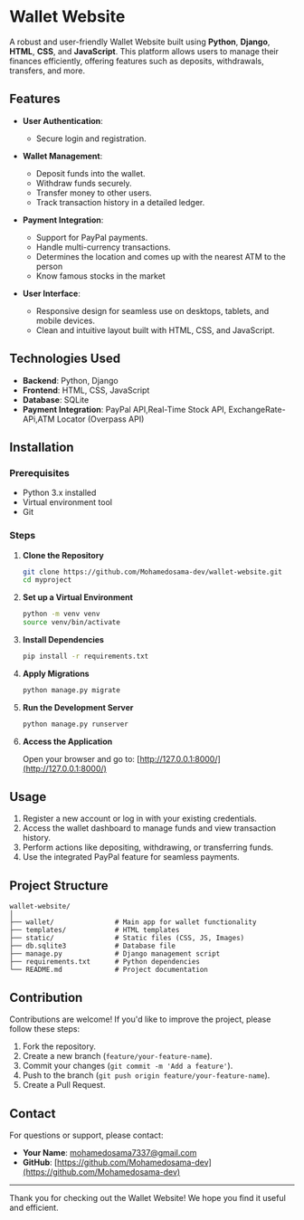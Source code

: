 # Wallet Website

A robust and user-friendly Wallet Website built using **Python**, **Django**, **HTML**, **CSS**, and **JavaScript**. This platform allows users to manage their finances efficiently, offering features such as deposits, withdrawals, transfers, and more.

## Features
- **User Authentication**:
  - Secure login and registration.
  
- **Wallet Management**:
  - Deposit funds into the wallet.
  - Withdraw funds securely.
  - Transfer money to other users.
  - Track transaction history in a detailed ledger.

- **Payment Integration**:
  - Support for PayPal payments.
  - Handle multi-currency transactions.
  - Determines the location and comes up with the nearest ATM to the person
  - Know famous stocks in the market

- **User Interface**:
  - Responsive design for seamless use on desktops, tablets, and mobile devices.
  - Clean and intuitive layout built with HTML, CSS, and JavaScript.

## Technologies Used

- **Backend**: Python, Django
- **Frontend**: HTML, CSS, JavaScript
- **Database**: SQLite 
- **Payment Integration**: PayPal API,Real-Time Stock API, ExchangeRate-APi,ATM Locator (Overpass API)

## Installation

### Prerequisites

- Python 3.x installed
- Virtual environment tool 
- Git

### Steps

1. **Clone the Repository**

   ```bash
   git clone https://github.com/Mohamedosama-dev/wallet-website.git
   cd myproject
   ```

2. **Set up a Virtual Environment**

   ```bash
   python -m venv venv
   source venv/bin/activate  
   ```

3. **Install Dependencies**

   ```bash
   pip install -r requirements.txt
   ```

4. **Apply Migrations**

   ```bash
   python manage.py migrate
   ```

5. **Run the Development Server**

   ```bash
   python manage.py runserver
   ```

6. **Access the Application**

   Open your browser and go to: [http://127.0.0.1:8000/](http://127.0.0.1:8000/)

## Usage

1. Register a new account or log in with your existing credentials.
2. Access the wallet dashboard to manage funds and view transaction history.
3. Perform actions like depositing, withdrawing, or transferring funds.
4. Use the integrated PayPal feature for seamless payments.

## Project Structure

```
wallet-website/
│
├── wallet/               # Main app for wallet functionality
├── templates/            # HTML templates
├── static/               # Static files (CSS, JS, Images)
├── db.sqlite3            # Database file
├── manage.py             # Django management script
├── requirements.txt      # Python dependencies
└── README.md             # Project documentation
```

## Contribution

Contributions are welcome! If you'd like to improve the project, please follow these steps:

1. Fork the repository.
2. Create a new branch (`feature/your-feature-name`).
3. Commit your changes (`git commit -m 'Add a feature'`).
4. Push to the branch (`git push origin feature/your-feature-name`).
5. Create a Pull Request.


## Contact

For questions or support, please contact:

- **Your Name**: [mohamedosama7337@gmail.com](mailto:mohamedosama7337@gmail.com)
- **GitHub**: [https://github.com/Mohamedosama-dev](https://github.com/Mohamedosama-dev)

---

Thank you for checking out the Wallet Website! We hope you find it useful and efficient.
